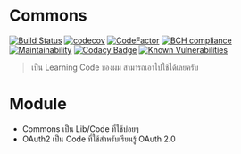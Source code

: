 # Commons

[![Build Status](https://travis-ci.org/pamarin-tech/commons.svg?branch=master)](https://travis-ci.org/pamarin-tech/commons)
[![codecov](https://codecov.io/gh/pamarin-tech/commons/branch/master/graph/badge.svg)](https://codecov.io/gh/pamarin-tech/commons)
[![CodeFactor](https://www.codefactor.io/repository/github/pamarin-tech/commons/badge)](https://www.codefactor.io/repository/github/pamarin-tech/commons)
[![BCH compliance](https://bettercodehub.com/edge/badge/pamarin-tech/commons?branch=master)](https://bettercodehub.com/)
[![Maintainability](https://api.codeclimate.com/v1/badges/f2e6b437560442d828ac/maintainability)](https://codeclimate.com/github/pamarin-tech/commons/maintainability)
[![Codacy Badge](https://api.codacy.com/project/badge/Grade/2e394bffe27241cfbdb11043965126b1)](https://www.codacy.com/app/pamarin-tech/commons?utm_source=github.com&amp;utm_medium=referral&amp;utm_content=pamarin-tech/commons&amp;utm_campaign=Badge_Grade)
[![Known Vulnerabilities](https://snyk.io/test/github/pamarin-tech/commons/badge.svg)](https://snyk.io/test/github/pamarin-tech/commons)

> เป็น Learning Code ของผม สามารถเอาไปใช้ได้เลยครับ

# Module

- Commons เป็น Lib/Code ที่ใช้บ่อยๆ  
- OAuth2 เป็น Code ที่ใช้สำหรับเรียนรู้ OAuth 2.0  
